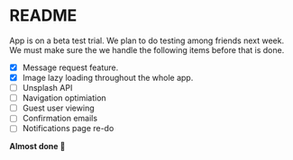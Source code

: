 # README
App is on a beta test trial. We plan to do testing among friends next week. We must make sure the we handle the following items before that is done. 

- [x] Message request feature.
- [x] Image lazy loading throughout the whole app. 
- [ ] Unsplash API
- [ ] Navigation optimiation
- [ ] Guest user viewing
- [ ] Confirmation emails
- [ ] Notifications page re-do 

**Almost done :muscle:**
